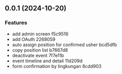 ## 0.0.1 (2024-10-20)

### Features

- add admin screen f5c9516
- add OAuth 2268059
- auto assign position for confirmed usher bcd5dfb
- copy position list b7667d8
- deactivate event 7f7e11b
- event timeline and detail 11d209d
- form confirmation by lingkungan 8cdd903
